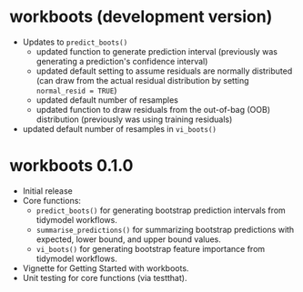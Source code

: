 # workboots (development version)

* Updates to `predict_boots()`
  + updated function to generate prediction interval (previously was generating a prediction's confidence interval)
  + updated default setting to assume residuals are normally distributed (can draw from the actual residual distribution by setting `normal_resid = TRUE`)
  + updated default number of resamples
  + updated function to draw residuals from the out-of-bag (OOB) distribution (previously was using training residuals)
* updated default number of resamples in `vi_boots()`

# workboots 0.1.0

* Initial release
* Core functions:
  + `predict_boots()` for generating bootstrap prediction intervals from tidymodel workflows.
  + `summarise_predictions()` for summarizing bootstrap predictions with expected, lower bound, and upper bound values.
  + `vi_boots()` for generating bootstrap feature importance from tidymodel workflows.
* Vignette for Getting Started with workboots.
* Unit testing for core functions (via testthat).
